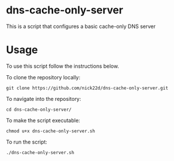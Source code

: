 # dns-cache-only-server
This is a script that configures a basic cache-only DNS server

# Usage

To use this script follow the instructions below.

To clone the repository locally:
```
git clone https://github.com/nick22d/dns-cache-only-server.git
```
To navigate into the repository:
```
cd dns-cache-only-server/ 
```
To make the script executable:
```
chmod u+x dns-cache-only-server.sh
```
To run the script:
```
./dns-cache-only-server.sh
```
